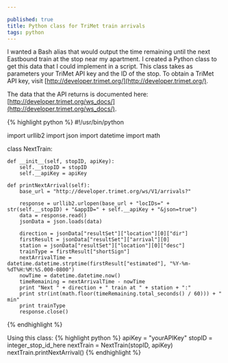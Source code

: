 ```yaml
---

published: true
title: Python class for TriMet train arrivals
tags: python
---
```

I wanted a Bash alias that would output the time remaining until the next Eastbound train at the stop near my apartment. I created a Python class to get this data that I could implement in a script. This class takes as parameters your TriMet API key and the ID of the stop. To obtain a TriMet API key, visit [http://developer.trimet.org/](http://developer.trimet.org/).

The data that the API returns is documented here: [http://developer.trimet.org/ws_docs/](http://developer.trimet.org/ws_docs/).

{% highlight python %}
#!/usr/bin/python

import urllib2
import json
import datetime
import math

class NextTrain:

	def __init__(self, stopID, apiKey):
		self.__stopID = stopID
		self.__apiKey = apiKey	

	def printNextArrival(self):
		base_url = "http://developer.trimet.org/ws/V1/arrivals?"

		response = urllib2.urlopen(base_url + "locIDs=" + str(self.__stopID) + "&appID=" + self.__apiKey + "&json=true")
		data = response.read()
		jsonData = json.loads(data)

		direction = jsonData["resultSet"]["location"][0]["dir"]
		firstResult = jsonData["resultSet"]["arrival"][0]
		station = jsonData["resultSet"]["location"][0]["desc"]
		trainType = firstResult["shortSign"]
		nextArrivalTime = datetime.datetime.strptime(firstResult["estimated"], "%Y-%m-%dT%H:%M:%S.000-0800")
		nowTime = datetime.datetime.now()
		timeRemaining = nextArrivalTime - nowTime
		print "Next " + direction + " train at " + station + ":"
		print str(int(math.floor(timeRemaining.total_seconds() / 60))) + " min"
		print trainType
		response.close()
{% endhighlight %}

Using this class:
{% highlight python %}
apiKey = "yourAPIKey"
stopID = integer_stop_id_here
nextTrain = NextTrain(stopID, apiKey)
nextTrain.printNextArrival()
{% endhighlight %}

